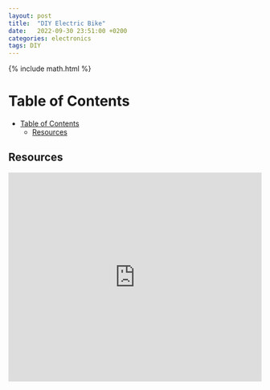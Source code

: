 ```yaml
---
layout: post
title:  "DIY Electric Bike"
date:   2022-09-30 23:51:00 +0200
categories: electronics
tags: DIY
---
```

{% include math.html %}
<!--more-->

# Table of Contents
- [Table of Contents](#table-of-contents)
  - [Resources](#resources)

## Resources

<iframe width="100%" height="415" src="https://www.youtube.com/embed/7VRLk9zUc4Q" title="YouTube video player" frameborder="0" allow="accelerometer; autoplay; clipboard-write; encrypted-media; gyroscope; picture-in-picture" allowfullscreen></iframe>
